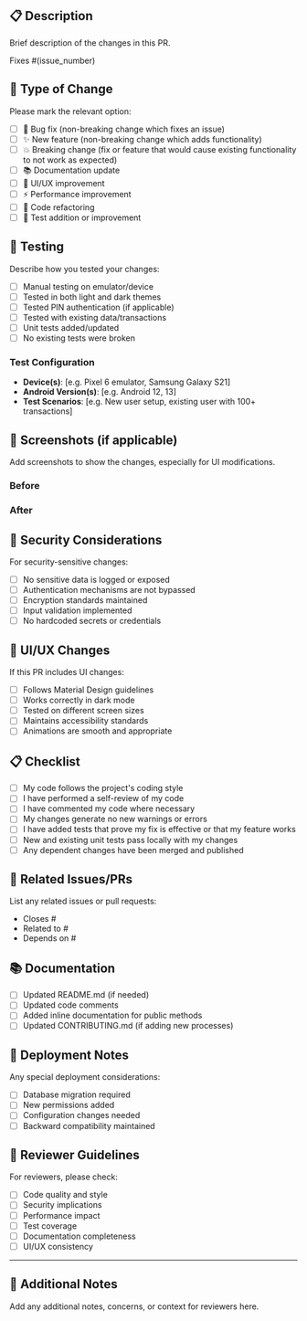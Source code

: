 ## 📋 Description
Brief description of the changes in this PR.

Fixes #(issue_number) <!-- If this PR fixes an issue, link it here -->

## 🔄 Type of Change
Please mark the relevant option:

- [ ] 🐛 Bug fix (non-breaking change which fixes an issue)
- [ ] ✨ New feature (non-breaking change which adds functionality)
- [ ] 💥 Breaking change (fix or feature that would cause existing functionality to not work as expected)
- [ ] 📚 Documentation update
- [ ] 🎨 UI/UX improvement
- [ ] ⚡ Performance improvement
- [ ] 🔧 Code refactoring
- [ ] 🧪 Test addition or improvement

## 🧪 Testing
Describe how you tested your changes:

- [ ] Manual testing on emulator/device
- [ ] Tested in both light and dark themes
- [ ] Tested PIN authentication (if applicable)
- [ ] Tested with existing data/transactions
- [ ] Unit tests added/updated
- [ ] No existing tests were broken

### Test Configuration
- **Device(s)**: [e.g. Pixel 6 emulator, Samsung Galaxy S21]
- **Android Version(s)**: [e.g. Android 12, 13]
- **Test Scenarios**: [e.g. New user setup, existing user with 100+ transactions]

## 📸 Screenshots (if applicable)
Add screenshots to show the changes, especially for UI modifications.

### Before
<!-- Screenshot of old behavior -->

### After
<!-- Screenshot of new behavior -->

## 🔐 Security Considerations
For security-sensitive changes:

- [ ] No sensitive data is logged or exposed
- [ ] Authentication mechanisms are not bypassed
- [ ] Encryption standards maintained
- [ ] Input validation implemented
- [ ] No hardcoded secrets or credentials

## 📱 UI/UX Changes
If this PR includes UI changes:

- [ ] Follows Material Design guidelines
- [ ] Works correctly in dark mode
- [ ] Tested on different screen sizes
- [ ] Maintains accessibility standards
- [ ] Animations are smooth and appropriate

## 📋 Checklist
- [ ] My code follows the project's coding style
- [ ] I have performed a self-review of my code
- [ ] I have commented my code where necessary
- [ ] My changes generate no new warnings or errors
- [ ] I have added tests that prove my fix is effective or that my feature works
- [ ] New and existing unit tests pass locally with my changes
- [ ] Any dependent changes have been merged and published

## 🔗 Related Issues/PRs
List any related issues or pull requests:
- Closes #
- Related to #
- Depends on #

## 📚 Documentation
- [ ] Updated README.md (if needed)
- [ ] Updated code comments
- [ ] Added inline documentation for public methods
- [ ] Updated CONTRIBUTING.md (if adding new processes)

## 🚀 Deployment Notes
Any special deployment considerations:
- [ ] Database migration required
- [ ] New permissions added
- [ ] Configuration changes needed
- [ ] Backward compatibility maintained

## 👥 Reviewer Guidelines
For reviewers, please check:

- [ ] Code quality and style
- [ ] Security implications
- [ ] Performance impact
- [ ] Test coverage
- [ ] Documentation completeness
- [ ] UI/UX consistency

---

## 📝 Additional Notes
Add any additional notes, concerns, or context for reviewers here.